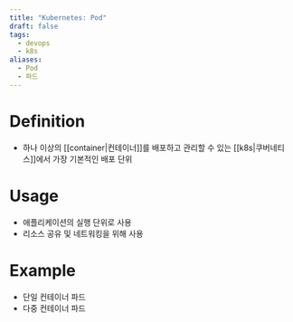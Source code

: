 ```yaml
---
title: "Kubernetes: Pod"
draft: false
tags:
  - devops
  - k8s
aliases:
  - Pod
  - 파드
---
```


# Definition
- 하나 이상의 [[container|컨테이너]]를 배포하고 관리할 수 있는 [[k8s|쿠버네티스]]에서 가장 기본적인 배포 단위

# Usage
- 애플리케이션의 실행 단위로 사용
- 리소스 공유 및 네트워킹을 위해 사용

# Example
- 단일 컨테이너 파드
- 다중 컨테이너 파드
